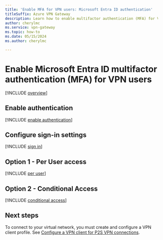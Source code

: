 ```yaml
---
title: 'Enable MFA for VPN users: Microsoft Entra ID authentication'
titleSuffix: Azure VPN Gateway
description: Learn how to enable multifactor authentication (MFA) for VPN users.
author: cherylmc
ms.service: vpn-gateway
ms.topic: how-to
ms.date: 05/15/2024
ms.author: cherylmc

---
```

# Enable Microsoft Entra ID multifactor authentication (MFA) for VPN users

[!INCLUDE [overview](~/reusable-content/ce-skilling/azure/includes/vpn-gateway-vwan-openvpn-enable-mfa-overview.md)]

## <a name="enableauth"></a>Enable authentication

[!INCLUDE [enable authentication](~/reusable-content/ce-skilling/azure/includes/vpn-gateway-vwan-openvpn-enable-auth.md)]

## <a name="enablesign"></a>Configure sign-in settings

[!INCLUDE [sign in](~/reusable-content/ce-skilling/azure/includes/vpn-gateway-vwan-openvpn-sign-in.md)]

## <a name="peruser"></a>Option 1 - Per User access

[!INCLUDE [per user](~/reusable-content/ce-skilling/azure/includes/vpn-gateway-vwan-openvpn-per-user.md)]

## <a name="conditional"></a>Option 2 - Conditional Access

[!INCLUDE [conditional access](~/reusable-content/ce-skilling/azure/includes/vpn-gateway-vwan-openvpn-conditional.md)]

## Next steps

To connect to your virtual network, you must create and configure a VPN client profile. See [Configure a VPN client for P2S VPN connections](point-to-site-entra-gateway.md#download).
